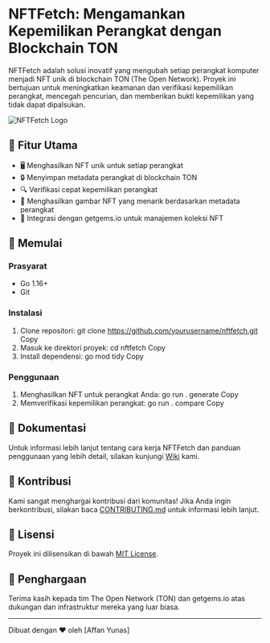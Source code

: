 # NFTFetch: Mengamankan Kepemilikan Perangkat dengan Blockchain TON

NFTFetch adalah solusi inovatif yang mengubah setiap perangkat komputer menjadi NFT unik di blockchain TON (The Open Network). Proyek ini bertujuan untuk meningkatkan keamanan dan verifikasi kepemilikan perangkat, mencegah pencurian, dan memberikan bukti kepemilikan yang tidak dapat dipalsukan.

![NFTFetch Logo](xxxxx)

## 🌟 Fitur Utama

- 🖥️ Menghasilkan NFT unik untuk setiap perangkat
- 🔒 Menyimpan metadata perangkat di blockchain TON
- 🔍 Verifikasi cepat kepemilikan perangkat
- 🎨 Menghasilkan gambar NFT yang menarik berdasarkan metadata perangkat
- 🔗 Integrasi dengan getgems.io untuk manajemen koleksi NFT

## 🚀 Memulai

### Prasyarat

- Go 1.16+
- Git

### Instalasi

1. Clone repositori:
git clone https://github.com/yourusername/nftfetch.git
Copy
2. Masuk ke direktori proyek:
cd nftfetch
Copy
3. Install dependensi:
go mod tidy
Copy
### Penggunaan

1. Menghasilkan NFT untuk perangkat Anda:
go run . generate
Copy
2. Memverifikasi kepemilikan perangkat:
go run . compare
Copy
## 📘 Dokumentasi

Untuk informasi lebih lanjut tentang cara kerja NFTFetch dan panduan penggunaan yang lebih detail, silakan kunjungi [Wiki](link_to_wiki) kami.

## 🤝 Kontribusi

Kami sangat menghargai kontribusi dari komunitas! Jika Anda ingin berkontribusi, silakan baca [CONTRIBUTING.md](link_to_contributing.md) untuk informasi lebih lanjut.

## 📜 Lisensi

Proyek ini dilisensikan di bawah [MIT License](link_to_license).

## 🙏 Penghargaan

Terima kasih kepada tim The Open Network (TON) dan getgems.io atas dukungan dan infrastruktur mereka yang luar biasa.

---

Dibuat dengan ❤️ oleh [Affan Yunas]